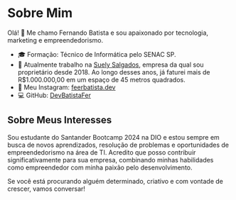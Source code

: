 # Sobre Mim

Olá! 👋 Me chamo Fernando Batista e sou apaixonado por tecnologia, marketing e empreendedorismo.

- 🎓 Formação: Técnico de Informática pelo SENAC SP.
- 💼 Atualmente trabalho na [Suely Salgados](https://www.facebook.com/SuelySalgadosBrasiliense/), empresa da qual sou proprietário desde 2018. Ao longo desses anos, já faturei mais de R$1.000.000,00 em um espaço de 45 metros quadrados.
- 📱 Meu Instagram: [feerbatista.dev](https://www.instagram.com/feerbatista.dev/)
- 💻 GitHub: [DevBatistaFer](https://github.com/DevBatistaFer)

## Sobre Meus Interesses

Sou estudante do Santander Bootcamp 2024 na DIO e estou sempre em busca de novos aprendizados, resolução de problemas e oportunidades de empreendedorismo na área de TI. Acredito que posso contribuir significativamente para sua empresa, combinando minhas habilidades como empreendedor com minha paixão pelo desenvolvimento.

Se você está procurando alguém determinado, criativo e com vontade de crescer, vamos conversar!

